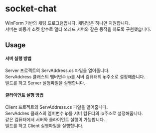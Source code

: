 # socket-chat
WinForm 기반의 채팅 프로그램입니다. 채팅방은 하나만 지원합니다.   
서버는 비동기 소켓 함수로 멀티 쓰레드 서버와 같은 동작을 하도록 구현했습니다.

## Usage

#### 서버 실행 방법
Server 프로젝트의 ServAddress.cs 파일을 열어줍니다.   
ServAddress 클래스의 멤버변수 ip를 서버 컴퓨터의 ip주소로 설정해줍니다.   
빌드를 하고 Server 실행파일을 실행합니다.

#### 클라이언트 실행 방법
Client 프로젝트의 ServAddress.cs 파일을 열어줍니다.   
ServAddres 클래스의 멤버변수 ip를 서버 컴퓨터의 ip주소로 설정해줍니다.   
같은 컴퓨터에서 서버와 클라이언트 실행이 가능합니다.   
빌드를 하고 Client 실행파일을 실행합니다.
